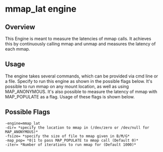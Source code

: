 # mmap_lat engine

## Overview

This Engine is meant to measure the latencies of mmap calls. It achieves this by continuously calling mmap and unmap and measures the latency of each mmap.

## Usage

The engine takes several commands, which can be provided via cmd line or a file. Specify to run this engine as shown in the possible flags below. It's possible to run mmap on any mount location, as well as using MAP_ANONYMOUS. It's also possible to measure the latency of mmap with MAP_POPULATE as a flag. Usage of these flags is shown below.

## Possible Flags

```shell
-engine=mmap_lat
-dir= *specify the location to mmap in (/dev/zero or /dev/null for MAP_ANONYMOUS)*
-fsize= *specify the size of file to mmap given in B/M/G*
-map_pop= *0|1 to pass MAP_POPULATE to mmap call (Default 0)*
-iter= *Number of iterations to run mmap for (Default 1000)*
```
